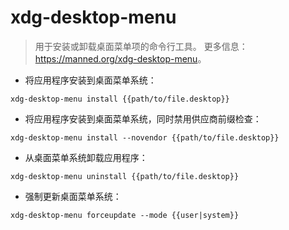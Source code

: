 # xdg-desktop-menu

> 用于安装或卸载桌面菜单项的命令行工具。
> 更多信息：<https://manned.org/xdg-desktop-menu>。

- 将应用程序安装到桌面菜单系统：

`xdg-desktop-menu install {{path/to/file.desktop}}`

- 将应用程序安装到桌面菜单系统，同时禁用供应商前缀检查：

`xdg-desktop-menu install --novendor {{path/to/file.desktop}}`

- 从桌面菜单系统卸载应用程序：

`xdg-desktop-menu uninstall {{path/to/file.desktop}}`

- 强制更新桌面菜单系统：

`xdg-desktop-menu forceupdate --mode {{user|system}}`